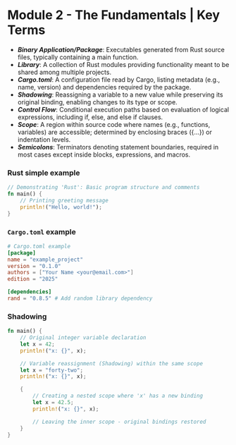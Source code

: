 # Module 2 - The Fundamentals | Key Terms

- **_Binary Application/Package_**: Executables generated from Rust source files, typically containing a main function.
- **_Library_**: A collection of Rust modules providing functionality meant to be shared among multiple projects.
- **_Cargo.toml_**: A configuration file read by Cargo, listing metadata (e.g., name, version) and dependencies required by the package.
- **_Shadowing_**: Reassigning a variable to a new value while preserving its original binding, enabling changes to its type or scope.
- **_Control Flow_**: Conditional execution paths based on evaluation of logical expressions, including if, else, and else if clauses.
- **_Scope_**: A region within source code where names (e.g., functions, variables) are accessible; determined by enclosing braces ({...}) or indentation levels.
- **_Semicolons_**: Terminators denoting statement boundaries, required in most cases except inside blocks, expressions, and macros.

### Rust simple example

```rust
// Demonstrating 'Rust': Basic program structure and comments
fn main() {
    // Printing greeting message
    println!("Hello, world!");
}
```

### `Cargo.toml` example

```toml
# Cargo.toml example
[package]
name = "example_project"
version = "0.1.0"
authors = ["Your Name <your@email.com>"]
edition = "2025"

[dependencies]
rand = "0.8.5" # Add random library dependency
```

### Shadowing

```rust
fn main() {
    // Original integer variable declaration
    let x = 42;
    println!("x: {}", x);

    // Variable reassignment (Shadowing) within the same scope
    let x = "forty-two";
    println!("x: {}", x);

    {
        // Creating a nested scope where 'x' has a new binding
        let x = 42.5;
        println!("x: {}", x);

        // Leaving the inner scope - original bindings restored
    }
}
```
